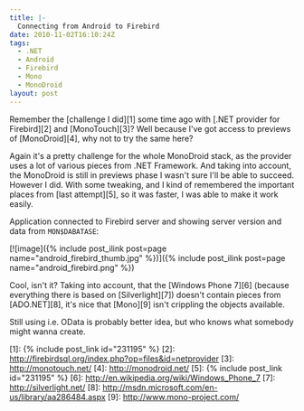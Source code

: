 ```yaml
---
title: |-
  Connecting from Android to Firebird
date: 2010-11-02T16:10:24Z
tags:
  - .NET
  - Android
  - Firebird
  - Mono
  - MonoDroid
layout: post
---
```

Remember the [challenge I did][1] some time ago with [.NET provider for Firebird][2] and [MonoTouch][3]? Well because I've got access to previews of [MonoDroid][4], why not to try the same here?

Again it's a pretty challenge for the whole MonoDroid stack, as the provider uses a lot of various pieces from .NET Framework. And taking into account, the MonoDroid is still in previews phase I wasn't sure I'll be able to succeed. However I did. With some tweaking, and I kind of remembered the important places from [last attempt][5], so it was faster, I was able to make it work easily.

Application connected to Firebird server and showing server version and data from `MON$DABATASE`:

[![image]({% include post_ilink post=page name="android_firebird_thumb.jpg" %})]({% include post_ilink post=page name="android_firebird.png" %})

Cool, isn't it? Taking into account, that the [Windows Phone 7][6] (because everything there is based on [Silverlight][7]) doesn't contain pieces from [ADO.NET][8], it's nice that [Mono][9] isn't crippling the objects available.

Still using i.e. OData is probably better idea, but who knows what somebody might wanna create.

[1]: {% include post_link id="231195" %}
[2]: http://firebirdsql.org/index.php?op=files&id=netprovider
[3]: http://monotouch.net/
[4]: http://monodroid.net/
[5]: {% include post_link id="231195" %}
[6]: http://en.wikipedia.org/wiki/Windows_Phone_7
[7]: http://silverlight.net/
[8]: http://msdn.microsoft.com/en-us/library/aa286484.aspx
[9]: http://www.mono-project.com/